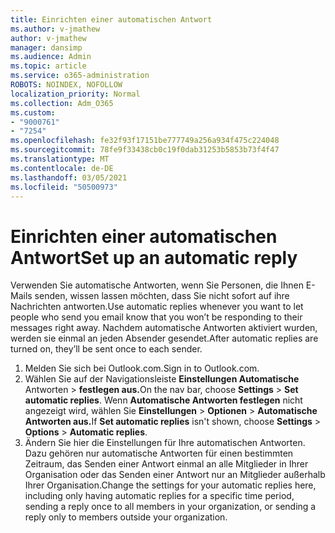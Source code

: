 ```yaml
---
title: Einrichten einer automatischen Antwort
ms.author: v-jmathew
author: v-jmathew
manager: dansimp
ms.audience: Admin
ms.topic: article
ms.service: o365-administration
ROBOTS: NOINDEX, NOFOLLOW
localization_priority: Normal
ms.collection: Adm_O365
ms.custom:
- "9000761"
- "7254"
ms.openlocfilehash: fe32f93f17151be777749a256a934f475c224048
ms.sourcegitcommit: 78fe9f33438cb0c19f0dab31253b5853b73f4f47
ms.translationtype: MT
ms.contentlocale: de-DE
ms.lasthandoff: 03/05/2021
ms.locfileid: "50500973"
---
```

# <a name="set-up-an-automatic-reply"></a><span data-ttu-id="f4dee-102">Einrichten einer automatischen Antwort</span><span class="sxs-lookup"><span data-stu-id="f4dee-102">Set up an automatic reply</span></span>

<span data-ttu-id="f4dee-103">Verwenden Sie automatische Antworten, wenn Sie Personen, die Ihnen E-Mails senden, wissen lassen möchten, dass Sie nicht sofort auf ihre Nachrichten antworten.</span><span class="sxs-lookup"><span data-stu-id="f4dee-103">Use automatic replies whenever you want to let people who send you email know that you won’t be responding to their messages right away.</span></span> <span data-ttu-id="f4dee-104">Nachdem automatische Antworten aktiviert wurden, werden sie einmal an jeden Absender gesendet.</span><span class="sxs-lookup"><span data-stu-id="f4dee-104">After automatic replies are turned on, they’ll be sent once to each sender.</span></span>

1. <span data-ttu-id="f4dee-105">Melden Sie sich bei Outlook.com.</span><span class="sxs-lookup"><span data-stu-id="f4dee-105">Sign in to Outlook.com.</span></span>
2. <span data-ttu-id="f4dee-106">Wählen Sie auf der Navigationsleiste **Einstellungen Automatische** Antworten  >  **festlegen aus.**</span><span class="sxs-lookup"><span data-stu-id="f4dee-106">On the nav bar, choose **Settings** > **Set automatic replies**.</span></span> <span data-ttu-id="f4dee-107">Wenn **Automatische Antworten festlegen** nicht angezeigt wird, wählen Sie **Einstellungen**  >  **Optionen**  >  **Automatische Antworten aus.**</span><span class="sxs-lookup"><span data-stu-id="f4dee-107">If **Set automatic replies** isn't shown, choose **Settings** > **Options** > **Automatic replies**.</span></span>
3. <span data-ttu-id="f4dee-108">Ändern Sie hier die Einstellungen für Ihre automatischen Antworten. Dazu gehören nur automatische Antworten für einen bestimmten Zeitraum, das Senden einer Antwort einmal an alle Mitglieder in Ihrer Organisation oder das Senden einer Antwort nur an Mitglieder außerhalb Ihrer Organisation.</span><span class="sxs-lookup"><span data-stu-id="f4dee-108">Change the settings for your automatic replies here, including only having automatic replies for a specific time period, sending a reply once to all members in your organization, or sending a reply only to members outside your organization.</span></span>
